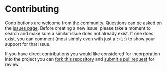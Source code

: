Contributing
============

Contributions are welcome from the community. Questions can be asked on the
[issues page][1]. Before creating a new issue, please take a moment to search
and make sure a similar issue does not already exist. If one does exist, you
can comment (most simply even with just a `:+1:`) to show your support for that
issue.

If you have direct contributions you would like considered for incorporation
into the project you can [fork this repository][2] and
[submit a pull request][3] for review.


[1]: https://github.com/usgs/best-practices/issues
[2]: https://help.github.com/articles/fork-a-repo/
[3]: https://help.github.com/articles/about-pull-requests/